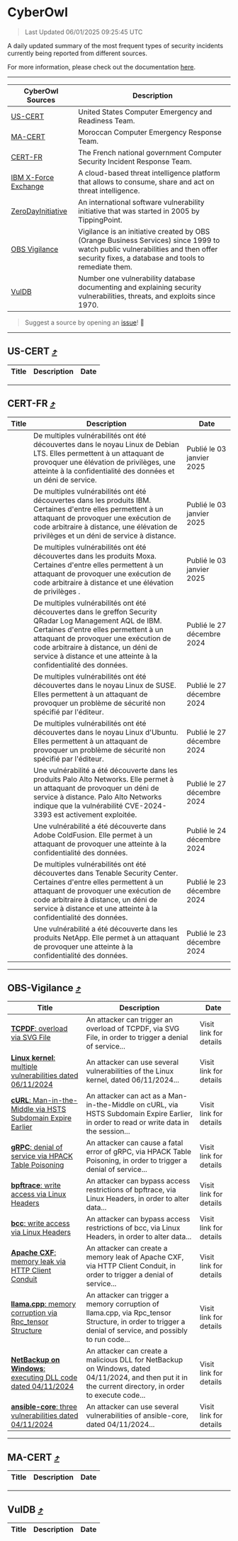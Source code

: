 
 <div id='top'></div>

# CyberOwl

 > Last Updated 06/01/2025 09:25:45 UTC
 
 A daily updated summary of the most frequent types of security incidents currently being reported from different sources.
 
 For more information, please check out the documentation [here](./docs/README.md).
 
 ---
 |CyberOwl Sources|Description|
 |---|---|
 |[US-CERT](#us-cert-arrow_heading_up)|United States Computer Emergency and Readiness Team.|
 |[MA-CERT](#ma-cert-arrow_heading_up)|Moroccan Computer Emergency Response Team.|
 |[CERT-FR](#cert-fr-arrow_heading_up)|The French national government Computer Security Incident Response Team.|
 |[IBM X-Force Exchange](#ibmcloud-arrow_heading_up)|A cloud-based threat intelligence platform that allows to consume, share and act on threat intelligence.|
 |[ZeroDayInitiative](#zerodayinitiative-arrow_heading_up)|An international software vulnerability initiative that was started in 2005 by TippingPoint.|
 |[OBS Vigilance](#obs-vigilance-arrow_heading_up)|Vigilance is an initiative created by OBS (Orange Business Services) since 1999 to watch public vulnerabilities and then offer security fixes, a database and tools to remediate them.|
 |[VulDB](#vuldb-arrow_heading_up)|Number one vulnerability database documenting and explaining security vulnerabilities, threats, and exploits since 1970.|
 
 > Suggest a source by opening an [issue](https://github.com/karimhabush/cyberowl/issues)! :raised_hands:
 ---

## US-CERT [:arrow_heading_up:](#cyberowl)

 |Title|Description|Date|
 |---|---|---|
 
 ---

## CERT-FR [:arrow_heading_up:](#cyberowl)

 |Title|Description|Date|
 |---|---|---|
 |[](https://www.cert.ssi.gouv.fr/avis/CERTFR-2025-AVI-0004/)|De multiples vulnérabilités ont été découvertes dans le noyau Linux de Debian LTS. Elles permettent à un attaquant de provoquer une élévation de privilèges, une atteinte à la confidentialité des données et un déni de service.|Publié le 03 janvier 2025|
 |[](https://www.cert.ssi.gouv.fr/avis/CERTFR-2025-AVI-0003/)|De multiples vulnérabilités ont été découvertes dans les produits IBM. Certaines d'entre elles permettent à un attaquant de provoquer une exécution de code arbitraire à distance, une élévation de privilèges et un déni de service à distance.|Publié le 03 janvier 2025|
 |[](https://www.cert.ssi.gouv.fr/avis/CERTFR-2025-AVI-0001/)|De multiples vulnérabilités ont été découvertes dans les produits Moxa. Certaines d'entre elles permettent à un attaquant de provoquer une exécution de code arbitraire à distance et une élévation de privilèges .|Publié le 03 janvier 2025|
 |[](https://www.cert.ssi.gouv.fr/avis/CERTFR-2024-AVI-1110/)|De multiples vulnérabilités ont été découvertes dans le greffon Security QRadar Log Management AQL de IBM. Certaines d'entre elles permettent à un attaquant de provoquer une exécution de code arbitraire à distance, un déni de service à distance et une atteinte à la confidentialité des données.|Publié le 27 décembre 2024|
 |[](https://www.cert.ssi.gouv.fr/avis/CERTFR-2024-AVI-1109/)|De multiples vulnérabilités ont été découvertes dans le noyau Linux de SUSE. Elles permettent à un attaquant de provoquer un problème de sécurité non spécifié par l'éditeur.|Publié le 27 décembre 2024|
 |[](https://www.cert.ssi.gouv.fr/avis/CERTFR-2024-AVI-1108/)|De multiples vulnérabilités ont été découvertes dans le noyau Linux d'Ubuntu. Elles permettent à un attaquant de provoquer un problème de sécurité non spécifié par l'éditeur.|Publié le 27 décembre 2024|
 |[](https://www.cert.ssi.gouv.fr/avis/CERTFR-2024-AVI-1107/)|Une vulnérabilité a été découverte dans les produits Palo Alto Networks. Elle permet à un attaquant de provoquer un déni de service à distance. Palo Alto Networks indique que la vulnérabilité CVE-2024-3393 est activement exploitée.|Publié le 27 décembre 2024|
 |[](https://www.cert.ssi.gouv.fr/avis/CERTFR-2024-AVI-1106/)|Une vulnérabilité a été découverte dans Adobe ColdFusion. Elle permet à un attaquant de provoquer une atteinte à la confidentialité des données.|Publié le 24 décembre 2024|
 |[](https://www.cert.ssi.gouv.fr/avis/CERTFR-2024-AVI-1105/)|De multiples vulnérabilités ont été découvertes dans Tenable Security Center. Certaines d'entre elles permettent à un attaquant de provoquer une exécution de code arbitraire à distance, un déni de service à distance et une atteinte à la confidentialité des données.|Publié le 23 décembre 2024|
 |[](https://www.cert.ssi.gouv.fr/avis/CERTFR-2024-AVI-1104/)|Une vulnérabilité a été découverte dans les produits NetApp. Elle permet à un attaquant de provoquer une atteinte à la confidentialité des données.|Publié le 23 décembre 2024|
 
 ---

## OBS-Vigilance [:arrow_heading_up:](#cyberowl)

 |Title|Description|Date|
 |---|---|---|
 |[<a href="https://vigilance.fr/vulnerability/TCPDF-overload-via-SVG-File-45538" class="noirorange"><b>TCPDF</b>: overload via SVG File</a>](https://vigilance.fr/vulnerability/TCPDF-overload-via-SVG-File-45538)|An attacker can trigger an overload of TCPDF, via SVG File, in order to trigger a denial of service...|Visit link for details|
 |[<a href="https://vigilance.fr/vulnerability/Linux-kernel-multiple-vulnerabilities-dated-06-11-2024-45537" class="noirorange"><b>Linux kernel</b>: multiple vulnerabilities dated 06/11/2024</a>](https://vigilance.fr/vulnerability/Linux-kernel-multiple-vulnerabilities-dated-06-11-2024-45537)|An attacker can use several vulnerabilities of the Linux kernel, dated 06/11/2024...|Visit link for details|
 |[<a href="https://vigilance.fr/vulnerability/cURL-Man-in-the-Middle-via-HSTS-Subdomain-Expire-Earlier-45536" class="noirorange"><b>cURL</b>: Man-in-the-Middle via HSTS Subdomain Expire Earlier</a>](https://vigilance.fr/vulnerability/cURL-Man-in-the-Middle-via-HSTS-Subdomain-Expire-Earlier-45536)|An attacker can act as a Man-in-the-Middle on cURL, via HSTS Subdomain Expire Earlier, in order to read or write data in the session...|Visit link for details|
 |[<a href="https://vigilance.fr/vulnerability/gRPC-denial-of-service-via-HPACK-Table-Poisoning-45535" class="noirorange"><b>gRPC</b>: denial of service via HPACK Table Poisoning</a>](https://vigilance.fr/vulnerability/gRPC-denial-of-service-via-HPACK-Table-Poisoning-45535)|An attacker can cause a fatal error of gRPC, via HPACK Table Poisoning, in order to trigger a denial of service...|Visit link for details|
 |[<a href="https://vigilance.fr/vulnerability/bpftrace-write-access-via-Linux-Headers-45530" class="noirorange"><b>bpftrace</b>: write access via Linux Headers</a>](https://vigilance.fr/vulnerability/bpftrace-write-access-via-Linux-Headers-45530)|An attacker can bypass access restrictions of bpftrace, via Linux Headers, in order to alter data...|Visit link for details|
 |[<a href="https://vigilance.fr/vulnerability/bcc-write-access-via-Linux-Headers-45529" class="noirorange"><b>bcc</b>: write access via Linux Headers</a>](https://vigilance.fr/vulnerability/bcc-write-access-via-Linux-Headers-45529)|An attacker can bypass access restrictions of bcc, via Linux Headers, in order to alter data...|Visit link for details|
 |[<a href="https://vigilance.fr/vulnerability/Apache-CXF-memory-leak-via-HTTP-Client-Conduit-45528" class="noirorange"><b>Apache CXF</b>: memory leak via HTTP Client Conduit</a>](https://vigilance.fr/vulnerability/Apache-CXF-memory-leak-via-HTTP-Client-Conduit-45528)|An attacker can create a memory leak of Apache CXF, via HTTP Client Conduit, in order to trigger a denial of service...|Visit link for details|
 |[<a href="https://vigilance.fr/vulnerability/llama-cpp-memory-corruption-via-Rpc-tensor-Structure-45524" class="noirorange"><b>llama.cpp</b>: memory corruption via Rpc_tensor Structure</a>](https://vigilance.fr/vulnerability/llama-cpp-memory-corruption-via-Rpc-tensor-Structure-45524)|An attacker can trigger a memory corruption of llama.cpp, via Rpc_tensor Structure, in order to trigger a denial of service, and possibly to run code...|Visit link for details|
 |[<a href="https://vigilance.fr/vulnerability/NetBackup-on-Windows-executing-DLL-code-dated-04-11-2024-45523" class="noirorange"><b>NetBackup on Windows</b>: executing DLL code dated 04/11/2024</a>](https://vigilance.fr/vulnerability/NetBackup-on-Windows-executing-DLL-code-dated-04-11-2024-45523)|An attacker can create a malicious DLL for NetBackup on Windows, dated 04/11/2024, and then put it in the current directory, in order to execute code...|Visit link for details|
 |[<a href="https://vigilance.fr/vulnerability/ansible-core-three-vulnerabilities-dated-04-11-2024-45521" class="noirorange"><b>ansible-core</b>: three vulnerabilities dated 04/11/2024</a>](https://vigilance.fr/vulnerability/ansible-core-three-vulnerabilities-dated-04-11-2024-45521)|An attacker can use several vulnerabilities of ansible-core, dated 04/11/2024...|Visit link for details|
 
 ---

## MA-CERT [:arrow_heading_up:](#cyberowl)

 |Title|Description|Date|
 |---|---|---|
 
 ---

## VulDB [:arrow_heading_up:](#cyberowl)

 |Title|Description|Date|
 |---|---|---|
 